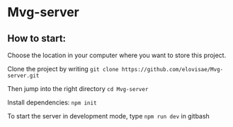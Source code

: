 # Mvg-server

## How to start:

Choose the location in your computer where you want to store this project.

Clone the project by writing `git clone https://github.com/elovisae/Mvg-server.git`

Then jump into the right directory `cd Mvg-server`

Install dependencies: `npm init`

To start the server in development mode, type `npm run dev` in gitbash
